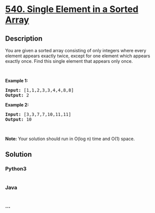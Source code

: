 # [540. Single Element in a Sorted Array](https://leetcode.com/problems/single-element-in-a-sorted-array)

## Description
<p>You are given a sorted array consisting of only integers where every element appears exactly twice, except for one element which appears exactly&nbsp;once. Find this single element that appears only once.</p>

<p>&nbsp;</p>

<p><b>Example 1:</b></p>

<pre>
<b>Input:</b> [1,1,2,3,3,4,4,8,8]
<b>Output:</b> 2
</pre>

<p><b>Example 2:</b></p>

<pre>
<b>Input:</b> [3,3,7,7,10,11,11]
<b>Output:</b> 10
</pre>

<p>&nbsp;</p>

<p><b>Note:</b> Your solution should run in O(log n) time and O(1) space.</p>



## Solution
<!-- Type common method here -->


### Python3
<!-- Type special method here -->

```python

```

### Java
<!-- Type special method here -->

```java

```

### ...
```

```

